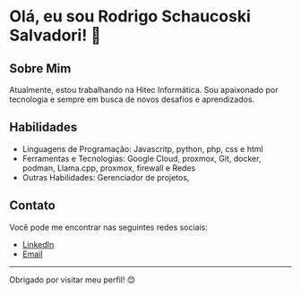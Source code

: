 # Olá, eu sou Rodrigo Schaucoski Salvadori! 👋

## Sobre Mim

Atualmente, estou trabalhando na Hitec Informática. Sou apaixonado por tecnologia e sempre em busca de novos desafios e aprendizados.

## Habilidades

- Linguagens de Programação: Javascritp, python, php, css  e html
- Ferramentas e Tecnologias: Google Cloud, proxmox, Git, docker, podman, Llama.cpp, proxmox, firewall e Redes
- Outras Habilidades: Gerenciador de projetos,

## Contato

Você pode me encontrar nas seguintes redes sociais:

- [LinkedIn](link-para-o-seu-linkedin)
- [Email
  ](mailto:seu-email@example.com)

---

Obrigado por visitar meu perfil! 😊

